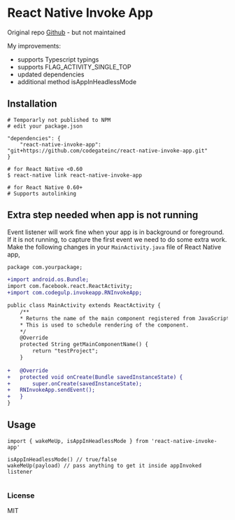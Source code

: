 
# React Native Invoke App

Original repo [Github](https://github.com/vicke4/react-native-invoke-app) - but not maintained

My improvements:
- supports Typescript typings
- supports FLAG_ACTIVITY_SINGLE_TOP
- updated dependencies
- additional method isAppInHeadlessMode

## Installation

```
# Temporarly not published to NPM
# edit your package.json

"dependencies": {
    "react-native-invoke-app": "git+https://github.com/codegateinc/react-native-invoke-app.git"
}

# for React Native <0.60
$ react-native link react-native-invoke-app

# for React Native 0.60+
# Supports autolinking
```

## Extra step needed when app is not running

Event listener will work fine when your app is in background or foreground. If it is not running, to capture the first event we need to do some extra work. Make the following changes in your `MainActivity.java` file of React Native app,

```diff
package com.yourpackage;

+import android.os.Bundle;
import com.facebook.react.ReactActivity;
+import com.codegulp.invokeapp.RNInvokeApp;

public class MainActivity extends ReactActivity {
    /**
    * Returns the name of the main component registered from JavaScript.
    * This is used to schedule rendering of the component.
    */
    @Override
    protected String getMainComponentName() {
    	return "testProject";
    }
    
+   @Override
+   protected void onCreate(Bundle savedInstanceState) {
+       super.onCreate(savedInstanceState);
+	RNInvokeApp.sendEvent();
+   }
}
```

## Usage

```
import { wakeMeUp, isAppInHeadlessMode } from 'react-native-invoke-app'

isAppInHeadlessMode() // true/false
wakeMeUp(payload) // pass anything to get it inside appInvoked listener


```

### License

MIT
